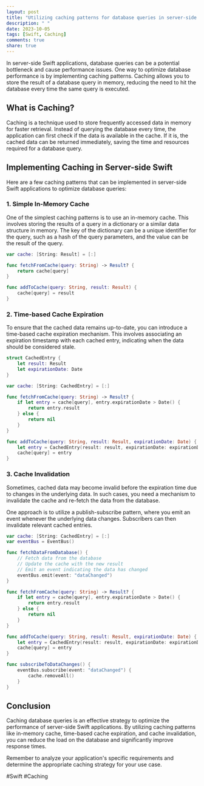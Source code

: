 ```yaml
---
layout: post
title: "Utilizing caching patterns for database queries in server-side Swift applications"
description: " "
date: 2023-10-05
tags: [Swift, Caching]
comments: true
share: true
---
```


In server-side Swift applications, database queries can be a potential bottleneck and cause performance issues. One way to optimize database performance is by implementing caching patterns. Caching allows you to store the result of a database query in memory, reducing the need to hit the database every time the same query is executed.

## What is Caching?

Caching is a technique used to store frequently accessed data in memory for faster retrieval. Instead of querying the database every time, the application can first check if the data is available in the cache. If it is, the cached data can be returned immediately, saving the time and resources required for a database query.

## Implementing Caching in Server-side Swift

Here are a few caching patterns that can be implemented in server-side Swift applications to optimize database queries:

### 1. Simple In-Memory Cache

One of the simplest caching patterns is to use an in-memory cache. This involves storing the results of a query in a dictionary or a similar data structure in memory. The key of the dictionary can be a unique identifier for the query, such as a hash of the query parameters, and the value can be the result of the query.

```swift
var cache: [String: Result] = [:]

func fetchFromCache(query: String) -> Result? {
    return cache[query]
}

func addToCache(query: String, result: Result) {
    cache[query] = result
}
```

### 2. Time-based Cache Expiration

To ensure that the cached data remains up-to-date, you can introduce a time-based cache expiration mechanism. This involves associating an expiration timestamp with each cached entry, indicating when the data should be considered stale.

```swift
struct CachedEntry {
    let result: Result
    let expirationDate: Date
}

var cache: [String: CachedEntry] = [:]

func fetchFromCache(query: String) -> Result? {
    if let entry = cache[query], entry.expirationDate > Date() {
        return entry.result
    } else {
        return nil
    }
}

func addToCache(query: String, result: Result, expirationDate: Date) {
    let entry = CachedEntry(result: result, expirationDate: expirationDate)
    cache[query] = entry
}
```

### 3. Cache Invalidation

Sometimes, cached data may become invalid before the expiration time due to changes in the underlying data. In such cases, you need a mechanism to invalidate the cache and re-fetch the data from the database.

One approach is to utilize a publish-subscribe pattern, where you emit an event whenever the underlying data changes. Subscribers can then invalidate relevant cached entries.

```swift
var cache: [String: CachedEntry] = [:]
var eventBus = EventBus()

func fetchDataFromDatabase() {
    // Fetch data from the database
    // Update the cache with the new result
    // Emit an event indicating the data has changed
    eventBus.emit(event: "dataChanged")
}

func fetchFromCache(query: String) -> Result? {
    if let entry = cache[query], entry.expirationDate > Date() {
        return entry.result
    } else {
        return nil
    }
}

func addToCache(query: String, result: Result, expirationDate: Date) {
    let entry = CachedEntry(result: result, expirationDate: expirationDate)
    cache[query] = entry
}

func subscribeToDataChanges() {
    eventBus.subscribe(event: "dataChanged") {
        cache.removeAll()
    }
}
```

## Conclusion

Caching database queries is an effective strategy to optimize the performance of server-side Swift applications. By utilizing caching patterns like in-memory cache, time-based cache expiration, and cache invalidation, you can reduce the load on the database and significantly improve response times.

Remember to analyze your application's specific requirements and determine the appropriate caching strategy for your use case.

#Swift #Caching